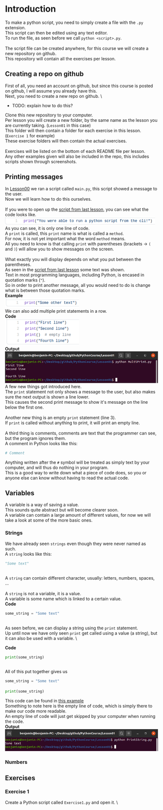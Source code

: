 # Introduction

To make a python script, you need to simply create a file with the `.py` extension. \
This script can then be edited using any text editor. \
To run the file, as seen before we call `python <script>.py`. \
\
The script file can be created anywhere, for this course we will create a new repository on github. \
This repository will contain all the exercises per lesson.


## Creating a repo on github

First of all, you need an account on github, but since this course is posted on github, I will assume you already have this. \
Next, you need to create a new repo on github. \

 - TODO: explain how to do this?

Clone this new repository to your computer. \
Per lesson you will create a new folder, by the same name as the lesson you are currently taking. (`Lesson01` in this case) \
This folder will then contain a folder for each exercise in this lesson. (`Exercise 1` for example) \
These exercise folders will then contain the actual exercises. \
\
Exercises will be listed on the bottom of each README file per lesson. \
Any other examples given will also be included in the repo, this includes scripts shown through screenshots.

## Printing messages

In [Lesson00](../Lesson00/) we ran a script called `main.py`, this script showed a message to the user. \
Now we will learn how to do this ourselves. \
\
If you were to open up the [script from last lesson](../Lesson00/main.py), you can see what the code looks like. \
![alt text](Resources/Lesson00Script.png "Lesson00 main script")
\
As you can see, it is only one line of code. \
A `print` is called, this `print` name is what is called a `method`. \
For now, it is not yet important what the word `method` means. \
All you need to know is that calling `print` with parentheses (brackets -> `(` and `)`) will allow you to show messages on the screen. \
\
What exactly you will display depends on what you put between the parentheses. \
As seen in the [script from last lesson](../Lesson00/main.py) some text was shown. \
Text in most programming languages, including Python, is encased in quotation marks (`"`). \
So in order to print another message, all you would need to do is change what is between those quotation marks. \
**Example** \
![alt text](Resources/PrintExample.png "Print example")
\
We can also add multiple print statements in a row. \
**Code** \
![alt text](Resources/MultiplePrints.png "Printing multiple times") \
**Output** \
![alt text](Resources/MultiplePrintsOutput.png "Output from printing multiple times")
\
A few new things got introduced here. \
The `print` statement not only shows a message to the user, but also makes sure the next output is shown a line lower. \
This causes the second print message to show it's message on the line below the first one. \
\
Another new thing is an empty `print` statement (line 3). \
If `print` is called without anything to print, it will print an empty line. \
\
A third thing is comments, comments are text that the programmer can see, but the program ignores them. \
A comment in Python looks like this:
```python
# Comment
```
Anything written after the `#` symbol will be treated as simply text by your computer, and will thus do nothing in your program. \
This is a good way to write down what a piece of code does, so you or anyone else can know without having to read the actual code.

## Variables

A variable is a way of saving a value. \
This sounds quite abstract but will become clearer soon. \
A variable can contain a large amount of different values, for now we will take a look at some of the more basic ones.

### Strings

We have already seen `strings` even though they were never named as such. \
A `string` looks like this:
```python
"Some text"
```
\
A `string` can contain different character, usually: letters, numbers, spaces, ... \
\
A `string` is not a variable, it is a value. \
A variable is some name which is linked to a certain value. \
**Code**
```python
some_string = "Some text"
```
\
As seen before, we can display a string using the `print` statement. \
Up until now we have only seen `print` get called using a value (a string), but it can also be used with a variable. \

**Code**
```python
print(some_string)
```
\
All of this put together gives us
```python
some_string = "Some text"

print(some_string)
```
This code can be found in [this example](PrintString.py) \
Something to note here is the empty line of code, which is simply there to make our code more readable. \
An empty line of code will just get skipped by your computer when running the code. \
**Output** \
![alt text](Resources/PrintStringOutput.png "Print string output")

### Numbers



## Exercises
### Exercise 1

Create a Python script called `Exercise1.py` and open it. \

